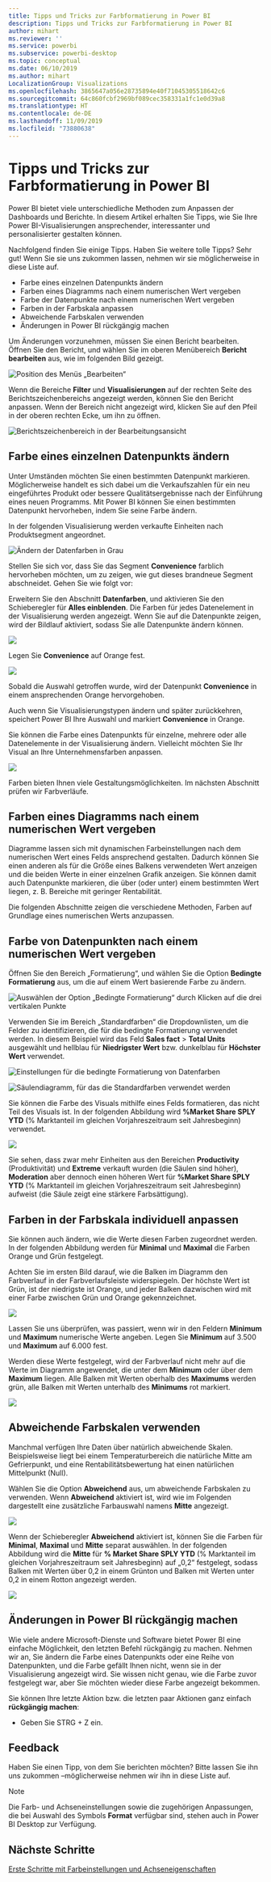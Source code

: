 ```yaml
---
title: Tipps und Tricks zur Farbformatierung in Power BI
description: Tipps und Tricks zur Farbformatierung in Power BI
author: mihart
ms.reviewer: ''
ms.service: powerbi
ms.subservice: powerbi-desktop
ms.topic: conceptual
ms.date: 06/10/2019
ms.author: mihart
LocalizationGroup: Visualizations
ms.openlocfilehash: 3865647a056e28735894e40f71045305518642c6
ms.sourcegitcommit: 64c860fcbf2969bf089cec358331a1fc1e0d39a8
ms.translationtype: HT
ms.contentlocale: de-DE
ms.lasthandoff: 11/09/2019
ms.locfileid: "73880638"
---
```

# <a name="tips-and-tricks-for-color-formatting-in-power-bi"></a>Tipps und Tricks zur Farbformatierung in Power BI
Power BI bietet viele unterschiedliche Methoden zum Anpassen der Dashboards und Berichte. In diesem Artikel erhalten Sie Tipps, wie Sie Ihre Power BI-Visualisierungen ansprechender, interessanter und personalisierter gestalten können.

Nachfolgend finden Sie einige Tipps. Haben Sie weitere tolle Tipps? Sehr gut! Wenn Sie sie uns zukommen lassen, nehmen wir sie möglicherweise in diese Liste auf.

* Farbe eines einzelnen Datenpunkts ändern
* Farben eines Diagramms nach einem numerischen Wert vergeben
* Farbe der Datenpunkte nach einem numerischen Wert vergeben
* Farben in der Farbskala anpassen
* Abweichende Farbskalen verwenden
* Änderungen in Power BI rückgängig machen

Um Änderungen vorzunehmen, müssen Sie einen Bericht bearbeiten. Öffnen Sie den Bericht, und wählen Sie im oberen Menübereich **Bericht bearbeiten** aus, wie im folgenden Bild gezeigt.

![Position des Menüs „Bearbeiten“](media/service-tips-and-tricks-for-color-formatting/power-bi-edit-report.png)

Wenn die Bereiche **Filter** und **Visualisierungen** auf der rechten Seite des Berichtszeichenbereichs angezeigt werden, können Sie den Bericht anpassen. Wenn der Bereich nicht angezeigt wird, klicken Sie auf den Pfeil in der oberen rechten Ecke, um ihn zu öffnen.

![Berichtszeichenbereich in der Bearbeitungsansicht](media/service-tips-and-tricks-for-color-formatting/power-bi-edit.png)

## <a name="change-the-color-of-a-single-data-point"></a>Farbe eines einzelnen Datenpunkts ändern
Unter Umständen möchten Sie einen bestimmten Datenpunkt markieren. Möglicherweise handelt es sich dabei um die Verkaufszahlen für ein neu eingeführtes Produkt oder bessere Qualitätsergebnisse nach der Einführung eines neuen Programms. Mit Power BI können Sie einen bestimmten Datenpunkt hervorheben, indem Sie seine Farbe ändern.

In der folgenden Visualisierung werden verkaufte Einheiten nach Produktsegment angeordnet. 

![Ändern der Datenfarben in Grau](media/service-tips-and-tricks-for-color-formatting/power-bi-data.png)

Stellen Sie sich vor, dass Sie das Segment **Convenience** farblich hervorheben möchten, um zu zeigen, wie gut dieses brandneue Segment abschneidet. Gehen Sie wie folgt vor:

Erweitern Sie den Abschnitt **Datenfarben**, und aktivieren Sie den Schieberegler für **Alles einblenden**. Die Farben für jedes Datenelement in der Visualisierung werden angezeigt. Wenn Sie auf die Datenpunkte zeigen, wird der Bildlauf aktiviert, sodass Sie alle Datenpunkte ändern können.

![](media/service-tips-and-tricks-for-color-formatting/power-bi-show.png)

Legen Sie **Convenience** auf Orange fest. 

![](media/service-tips-and-tricks-for-color-formatting/power-bi-one-color.png)

Sobald die Auswahl getroffen wurde, wird der Datenpunkt **Convenience** in einem ansprechenden Orange hervorgehoben.

Auch wenn Sie Visualisierungstypen ändern und später zurückkehren, speichert Power BI Ihre Auswahl und markiert **Convenience** in Orange.

Sie können die Farbe eines Datenpunkts für einzelne, mehrere oder alle Datenelemente in der Visualisierung ändern. Vielleicht möchten Sie Ihr Visual an Ihre Unternehmensfarben anpassen. 

![](media/service-tips-and-tricks-for-color-formatting/power-bi-corporate.png)

Farben bieten Ihnen viele Gestaltungsmöglichkeiten. Im nächsten Abschnitt prüfen wir Farbverläufe.

## <a name="base-the-colors-of-a-chart-on-a-numeric-value"></a>Farben eines Diagramms nach einem numerischen Wert vergeben
Diagramme lassen sich mit dynamischen Farbeinstellungen nach dem numerischen Wert eines Felds ansprechend gestalten. Dadurch können Sie einen anderen als für die Größe eines Balkens verwendeten Wert anzeigen und die beiden Werte in einer einzelnen Grafik anzeigen. Sie können damit auch Datenpunkte markieren, die über (oder unter) einem bestimmten Wert liegen, z. B. Bereiche mit geringer Rentabilität.

Die folgenden Abschnitte zeigen die verschiedene Methoden, Farben auf Grundlage eines numerischen Werts anzupassen.

## <a name="base-the-color-of-data-points-on-a-value"></a>Farbe von Datenpunkten nach einem numerischen Wert vergeben
Öffnen Sie den Bereich „Formatierung“, und wählen Sie die Option **Bedingte Formatierung** aus, um die auf einem Wert basierende Farbe zu ändern.  

![Auswählen der Option „Bedingte Formatierung“ durch Klicken auf die drei vertikalen Punkte](media/service-tips-and-tricks-for-color-formatting/power-bi-conditional-formatting.png)

Verwenden Sie im Bereich „Standardfarben“ die Dropdownlisten, um die Felder zu identifizieren, die für die bedingte Formatierung verwendet werden. In diesem Beispiel wird das Feld **Sales fact** > **Total Units** ausgewählt und hellblau für **Niedrigster Wert** bzw. dunkelblau für **Höchster Wert** verwendet. 

![Einstellungen für die bedingte Formatierung von Datenfarben](media/service-tips-and-tricks-for-color-formatting/power-bi-conditional-formatting2-new.png)

![Säulendiagramm, für das die Standardfarben verwendet werden](media/service-tips-and-tricks-for-color-formatting/power-bi-default-colors.png)

Sie können die Farbe des Visuals mithilfe eines Felds formatieren, das nicht Teil des Visuals ist. In der folgenden Abbildung wird **%Market Share SPLY YTD** (% Marktanteil im gleichen Vorjahreszeitraum seit Jahresbeginn) verwendet. 

![](media/service-tips-and-tricks-for-color-formatting/power-bi-conditional-colors.png)


Sie sehen, dass zwar mehr Einheiten aus den Bereichen **Productivity** (Produktivität) und **Extreme** verkauft wurden (die Säulen sind höher), **Moderation** aber dennoch einen höheren Wert für **%Market Share SPLY YTD** (% Marktanteil im gleichen Vorjahreszeitraum seit Jahresbeginn) aufweist (die Säule zeigt eine stärkere Farbsättigung).

## <a name="customize-the-colors-used-in-the-color-scale"></a>Farben in der Farbskala individuell anpassen
Sie können auch ändern, wie die Werte diesen Farben zugeordnet werden. In der folgenden Abbildung werden für **Minimal** und **Maximal** die Farben Orange und Grün festgelegt.

Achten Sie im ersten Bild darauf, wie die Balken im Diagramm den Farbverlauf in der Farbverlaufsleiste widerspiegeln. Der höchste Wert ist Grün, ist der niedrigste ist Orange, und jeder Balken dazwischen wird mit einer Farbe zwischen Grün und Orange gekennzeichnet.

![](media/service-tips-and-tricks-for-color-formatting/power-bi-conditional4.png)

Lassen Sie uns überprüfen, was passiert, wenn wir in den Feldern **Minimum** und **Maximum** numerische Werte angeben. Legen Sie **Minimum** auf 3.500 und **Maximum** auf 6.000 fest.

Werden diese Werte festgelegt, wird der Farbverlauf nicht mehr auf die Werte im Diagramm angewendet, die unter dem **Minimum** oder über dem **Maximum** liegen. Alle Balken mit Werten oberhalb des **Maximums** werden grün, alle Balken mit Werten unterhalb des **Minimums** rot markiert.

![](media/service-tips-and-tricks-for-color-formatting/power-bi-conditional3.png)

## <a name="use-diverging-color-scales"></a>Abweichende Farbskalen verwenden
Manchmal verfügen Ihre Daten über natürlich abweichende Skalen. Beispielsweise liegt bei einem Temperaturbereich die natürliche Mitte am Gefrierpunkt, und eine Rentabilitätsbewertung hat einen natürlichen Mittelpunkt (Null).

Wählen Sie die Option **Abweichend** aus, um abweichende Farbskalen zu verwenden. Wenn **Abweichend** aktiviert ist, wird wie im Folgenden dargestellt eine zusätzliche Farbauswahl namens **Mitte** angezeigt.

![](media/service-tips-and-tricks-for-color-formatting/power-bi-diverging2.png)

Wenn der Schieberegler **Abweichend** aktiviert ist, können Sie die Farben für **Minimal**, **Maximal** und **Mitte** separat auswählen. In der folgenden Abbildung wird die **Mitte** für **% Market Share SPLY YTD** (% Marktanteil im gleichen Vorjahreszeitraum seit Jahresbeginn) auf „0,2“ festgelegt, sodass Balken mit Werten über 0,2 in einem Grünton und Balken mit Werten unter 0,2 in einem Rotton angezeigt werden.

![](media/service-tips-and-tricks-for-color-formatting/power-bi-diverging.png)

## <a name="how-to-undo-in-power-bi"></a>Änderungen in Power BI rückgängig machen
Wie viele andere Microsoft-Dienste und Software bietet Power BI eine einfache Möglichkeit, den letzten Befehl rückgängig zu machen. Nehmen wir an, Sie ändern die Farbe eines Datenpunkts oder eine Reihe von Datenpunkten, und die Farbe gefällt Ihnen nicht, wenn sie in der Visualisierung angezeigt wird. Sie wissen nicht genau, wie die Farbe zuvor festgelegt war, aber Sie möchten wieder diese Farbe angezeigt bekommen.

Sie können Ihre letzte Aktion bzw. die letzten paar Aktionen ganz einfach **rückgängig machen**:

- Geben Sie STRG + Z ein.

## <a name="feedback"></a>Feedback
Haben Sie einen Tipp, von dem Sie berichten möchten? Bitte lassen Sie ihn uns zukommen –möglicherweise nehmen wir ihn in diese Liste auf.

>[!NOTE]
>Die Farb- und Achseneinstellungen sowie die zugehörigen Anpassungen, die bei Auswahl des Symbols **Format** verfügbar sind, stehen auch in Power BI Desktop zur Verfügung.

## <a name="next-steps"></a>Nächste Schritte
[Erste Schritte mit Farbeinstellungen und Achseneigenschaften](service-getting-started-with-color-formatting-and-axis-properties.md)

